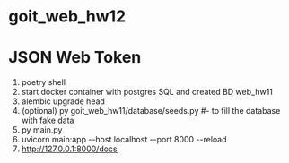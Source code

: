 # goit_web_hw12
# JSON Web Token
1. poetry shell
2. start docker container with postgres SQL
   and created BD web_hw11
3. alembic upgrade head
4. (optional) 
   py goit_web_hw11/database/seeds.py
   #- to fill the database with fake data
5. py main.py
6. uvicorn main:app --host localhost --port 8000 --reload
7. http://127.0.0.1:8000/docs